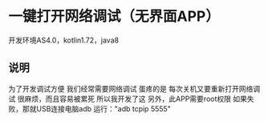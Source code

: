 # 一键打开网络调试（无界面APP）

开发环境AS4.0，kotlin1.72，java8

## 说明
为了开发调试方便
我们经常需要网络调试
蛋疼的是
每次关机又要重新打开网络调试
很麻烦，而且容易被累死
所以我开发了这
另外，此APP需要root权限
如果失败，那就USB连接电脑adb
运行："adb tcpip 5555"

